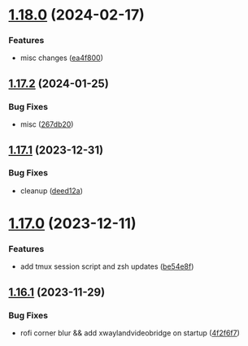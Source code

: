 # [1.18.0](https://github.com/aayushrathor/dotfiles/compare/v1.17.2...v1.18.0) (2024-02-17)


### Features

* misc changes ([ea4f800](https://github.com/aayushrathor/dotfiles/commit/ea4f80007856343e68b029c538b4d28d2de6d24b))



## [1.17.2](https://github.com/aayushrathor/dotfiles/compare/v1.17.1...v1.17.2) (2024-01-25)


### Bug Fixes

* misc ([267db20](https://github.com/aayushrathor/dotfiles/commit/267db207e2f5d8be8cd45db29d8706784ed509d0))



## [1.17.1](https://github.com/aayushrathor/dotfiles/compare/v1.17.0...v1.17.1) (2023-12-31)


### Bug Fixes

* cleanup ([deed12a](https://github.com/aayushrathor/dotfiles/commit/deed12a0adcca0487b991983781aed28f47d7130))



# [1.17.0](https://github.com/aayushrathor/dotfiles/compare/v1.16.1...v1.17.0) (2023-12-11)


### Features

* add tmux session script and zsh updates ([be54e8f](https://github.com/aayushrathor/dotfiles/commit/be54e8f40ee46ee9e38317738ad83792c692314b))



## [1.16.1](https://github.com/aayushrathor/dotfiles/compare/v1.16.0...v1.16.1) (2023-11-29)


### Bug Fixes

* rofi corner blur && add xwaylandvideobridge on startup ([4f2f6f7](https://github.com/aayushrathor/dotfiles/commit/4f2f6f7947f6efc28698836c2927e41e9ca1c7dd))



